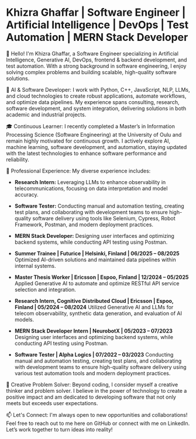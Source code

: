 # Khizra Ghaffar | Software Engineer | Artificial Intelligence | DevOps | Test Automation | MERN Stack Developer

👋 Hello! I'm Khizra Ghaffar, a Software Engineer specializing in Artificial Intelligence, Generative AI, DevOps, frontend & backend development, and test automation. With a strong background in software engineering, I enjoy solving complex problems and building scalable, high-quality software solutions.

🚀 AI & Software Developer: I work with Python, C++, JavaScript, NLP, LLMs, and cloud technologies to create robust applications, automate workflows, and optimize data pipelines. My experience spans consulting, research, software development, and system integration, delivering solutions in both academic and industrial projects.

🎓 Continuous Learner: I recently completed a Master’s in Information Processing Science (Software Engineering) at the University of Oulu and remain highly motivated for continuous growth. I actively explore AI, machine learning, software development, and automation, staying updated with the latest technologies to enhance software performance and reliability.

💼 Professional Experience: My diverse experience includes:

- **Research Intern:** Leveraging LLMs to enhance observability in telecommunications, focusing on data interpretation and model accuracy.
- **Software Tester:** Conducting manual and automation testing, creating test plans, and collaborating with development teams to ensure high-quality software delivery using tools like Selenium, Cypress, Robot Framework, Postman, and modern deployment practices.
- **MERN Stack Developer:** Designing user interfaces and optimizing backend systems, while conducting API testing using Postman.

- **Summer Trainee | Futurice | Helsinki, Finland | 06/2025 – 08/2025** Optimized AI-driven solutions and maintained data pipelines within internal systems.

- **Master Thesis Worker | Ericsson | Espoo, Finland | 12/2024 – 05/2025** Applied Generative AI to automate and optimize RESTful API service selection and integration.

- **Research Intern, Cognitive Distributed Cloud | Ericsson | Espoo, Finland | 05/2024 – 08/2024** Utilized Generative AI and LLMs for telecom observability, synthetic data generation, and evaluation of AI models.

- **MERN Stack Developer Intern | NeurobotX | 05/2023 – 07/2023** Designing user interfaces and optimizing backend systems, while conducting API testing using Postman.

- **Software Tester | Alpha Logics | 07/2022 – 03/2023** Conducting manual and automation testing, creating test plans, and collaborating with development teams to ensure high-quality software delivery using various test automation tools and modern deployment practices.

🌟 Creative Problem Solver: Beyond coding, I consider myself a creative thinker and problem solver. I believe in the power of technology to create a positive impact and am dedicated to developing software that not only meets but exceeds user expectations.

📫 Let's Connect: I'm always open to new opportunities and collaborations! Feel free to reach out to me here on GitHub or connect with me on LinkedIn. Let’s work together to turn ideas into reality!
